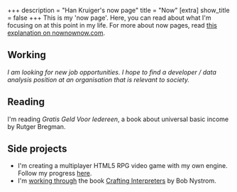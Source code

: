 +++
description = "Han Kruiger's now page"
title = "Now"
[extra]
show_title = false
+++
This is my 'now page'.
Here, you can read about what I'm focusing on at this point in my life.
For more about now pages, read [this explanation on nownownow.com](https://nownownow.com/about).

## Working
*I am looking for new job opportunities. I hope to find a developer / data analysis position at an organisation that is relevant to society.*

## Reading
I'm reading *Gratis Geld Voor Iedereen*, a book about universal basic income by Rutger Bregman.

## Side projects
* I'm creating a multiplayer HTML5 RPG video game with my own engine. Follow my progress [here](https://t.me/hangamelog).
* I'm [working through](https://github.com/HanKruiger/jlox) the book [Crafting Interpreters](https://craftinginterpreters.com/) by Bob Nystrom.
